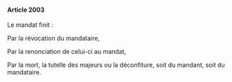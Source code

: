#### Article 2003

Le mandat finit :

Par la révocation du mandataire,

Par la renonciation de celui-ci au mandat,

Par la mort, la tutelle des majeurs ou la déconfiture, soit du mandant, soit du mandataire.

